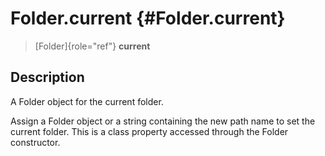 Folder.current {#Folder.current}
==============

> [Folder]{role="ref"} **current**

Description
-----------

A Folder object for the current folder.

Assign a Folder object or a string containing the new path name to set
the current folder. This is a class property accessed through the Folder
constructor.
